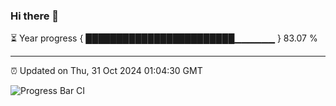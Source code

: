 ### Hi there 👋

⏳ Year progress { ████████████████████████▁▁▁▁▁▁ } 83.07 %

---

⏰ Updated on Thu, 31 Oct 2024 01:04:30 GMT

![Progress Bar CI](https://github.com/liununu/liununu/workflows/Progress%20Bar%20CI/badge.svg)

